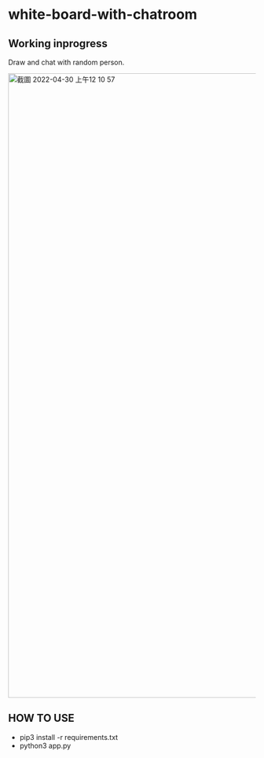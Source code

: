 # white-board-with-chatroom
## Working inprogress

Draw and chat with random person.

<img width="1272" alt="截圖 2022-04-30 上午12 10 57" src="https://user-images.githubusercontent.com/56625237/165982793-e59d299c-2d7e-4c9e-9401-96b9f2118e0f.png">


## HOW TO USE
* pip3 install -r requirements.txt
* python3 app.py